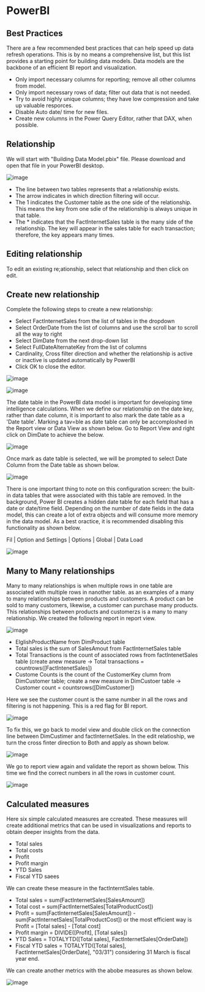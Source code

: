 # PowerBI

## Best Practices

There are a few recommended best practices that can help speed up data refresh operations. This is by no means a comprehensive list, but this list provides a starting point for building data models. Data models are the backbone of an efficient BI report and visualization.

- Only import necessary columns for reporting; remove all other columns from model.
- Only import necessary rows of data; filter out data that is not needed.
- Try to avoid highly unique columns; they have low compression and take up valuable resporces.
- Disable Auto date/ time for new files.
- Create new columns in the Power Query Editor, rather that DAX, when possible.

## Relationship

We will start with "Building Data Model.pbix" file. Please download and open that file in your PowerBI desktop.

![image](https://github.com/user-attachments/assets/ee0d3741-ff1e-4374-bb85-f99df619a29f)

- The line between two tables represents that a relationship exists.
- The arrow indicates in which direction filtering will occur.
- The 1 indicates the Customer table as the one side of the relationship. This means the key from one sdie of the relationship is always unique in that table.
- The * indicates that the FactInternetSales table is the many side of the relationship. The key will appear in the sales table for each transaction; therefore, the key appears many times.

## Editing relationship

To edit an existing re;ationship, select that relationship and then click on edit.

## Create new relationship
Complete the following steps to create a new relationship:
- Select FactInternetSales from the list of tables in the dropdown
- Select OrderDate from the list of columns and use the scroll bar to scroll all the way to right
- Select DimDate from the next drop-down list
- Select FullDateAlternateKey from the list of columns
- Cardinality, Cross filter direction and whether the relationship is active or inactive is updated automatically by PowerBI
- Click OK to close the editor.
  
![image](https://github.com/user-attachments/assets/c45c0e61-3f45-4731-8b4d-faccf2d51d66)


![image](https://github.com/user-attachments/assets/a49d4cd7-2ed5-4b70-9963-c6e2ea4c9d58)

The date table in the PowerBI data model is important for developing time intelligence calculations. When we define our relationship on the date key, rather than date column, it is important to also mark the date table as a 'Date table'. Marking a tav=ble as date table can only be accomploshed in the Report view or Data View as shown below. Go to Report View and right click on DimDate to achieve the below.

![image](https://github.com/user-attachments/assets/25b68773-3aa3-4c8a-9c33-ae84681fccd2)

Once mark as date table is selected, we will be prompted to select Date Column from the Date table as shown below.

![image](https://github.com/user-attachments/assets/0c18d39f-7121-4ab8-871f-9c58d8d65ccb)

There is one important thing to note on this configuration screen: the built-in data tables that were associated with this table are removed. In the background, Power BI creates a hidden date table for each field that has a date or date/time field. Depending on the number of date fields in the data model, this can create a lot of extra objects and will consume more memory in the data model. As a best oractice, it is recommended disabling this functionality as shown below.

Fil | Option and Settings | Options | Global | Data Load

![image](https://github.com/user-attachments/assets/0b91ff71-1872-48f2-82c2-eff7e0d22445)

## Many to Many relationships
Many to many relationships is when multiple rows in one table are associated with multiple rows in nanother table. as an examples of a many to many relationships between products and customers. A product can be sold to many customers, likewise, a customer can purchase many products. This relationships between products and customerzs is a many to many relationship. We created the following report in report view.


![image](https://github.com/user-attachments/assets/997515c5-c4ab-4bb8-b25e-83253a65c98a)


- ElglishProductName from DimProduct table
- Total sales is the sum of SalesAmout from FactInternetSales table
- Total Transactions is the count of associated rows from factIntenetSales table (create anew measure -> Total transactions = countrows([FactIntenetSales])
- Custome Counts is the count of the CustomerKey clumn from DimCustomer table; create a new measure in DimCustoer table -> Customer count = countsrows([DimCustomer])

Here we see the customer count is the same number in all the rows and filtering is not happening. This is a red flag for BI report.

![image](https://github.com/user-attachments/assets/d59e4a76-33ff-49ad-9464-3e470856291d)


To fix this, we go back to model view and double click on the connection line between DimCustimer and factInternetSales. In the edit relatioship, we turn the cross finter direction to Both and apply as shown below.

![image](https://github.com/user-attachments/assets/10ba4c79-f187-4f9a-9ced-84ac33a8a49b)

We go to report view again and validate the report as shown below. This time we find the correct numbers in all the rows in customer count.

![image](https://github.com/user-attachments/assets/09726e16-2845-48a6-9ad1-a9a37774f6da)

## Calculated measures
Here six simple calculated measures are ccreated. These measures will create additional metrics that can be used in visualizations and reports to obtain deeper insights from the data.
- Total sales
- Total costs
- Profit
- Profit margin
- YTD Sales
- Fiscal YTD saees

We can create these measure in the factInterntSales table.
- Total sales = sum(FactInternetSales[SalesAmount])
- Total cost = sum(FactInternetSales[TotalProductCost])
- Profit = sum(FactInternetSales[SalesAmount]) - sum(FactInternetSales[TotalProductCost]) or the most efficient way is Profit = [Total sales] - [Total cost]
- Profit margin = DIVIDE([Profit], [Total sales])
- YTD Sales = TOTALYTD([Total sales], FactInternetSales[OrderDate])
- Fiscal YTD sales = TOTALYTD([Total sales], FactInternetSales[OrderDate], "03/31") considering 31 March is fiscal year end.

We can create another metrics with the abobe measures as shown below.

![image](https://github.com/user-attachments/assets/c5f6990e-73ee-470e-9d16-2dd6d92b0445)

